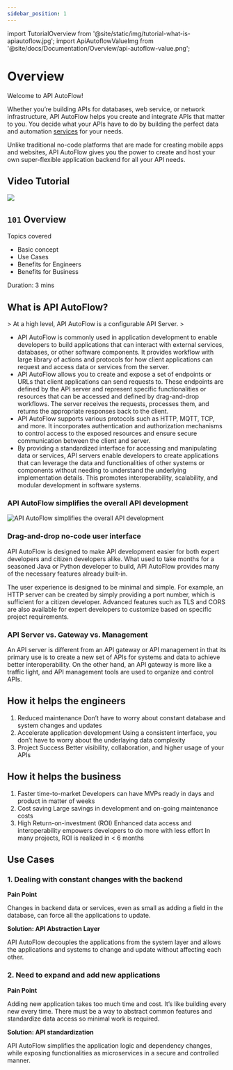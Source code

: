 ```yaml
---
sidebar_position: 1
---
```


import TutorialOverview from '@site/static/img/tutorial-what-is-apiautoflow.jpg';
import ApiAutoflowValueImg from '@site/docs/Documentation/Overview/api-autoflow-value.png';

# Overview

Welcome to API AutoFlow!

Whether you’re building APIs for databases, web service, or network infrastructure, API AutoFlow helps you create and integrate APIs that matter to you.  You decide what your APIs have to do by building the perfect data and automation [services](../Guide/Service) for your needs.

Unlike traditional no-code platforms that are made for creating mobile apps and websites, API AutoFlow gives you the power to create and host your own super-flexible application backend for all your API needs.

## Video Tutorial

<div class="videoBlock">
    <div class="videoLeft">
        <div class="videoWrapper">
            <a href="../../../docs/Tutorial/#101-what-is-api-autoflow"><img src={TutorialOverview} /></a>
        </div>
    </div>
    <div class="videoRight">
        <div class="videoText">
            <h2><code>101</code> Overview</h2>
            <p>Topics covered</p>
                <ul>
                    <li>Basic concept</li>
                    <li>Use Cases</li>
                    <li>Benefits for Engineers</li>
                    <li>Benefits for Business</li>
                </ul>
            <p>Duration:  3 mins</p>
        </div>
    </div>
    <div class="videoClearer"></div>
</div>

## What is API AutoFlow?

&gt; At a high level, API AutoFlow is a configurable API Server.
&gt; 
- API AutoFlow is commonly used in application development to enable developers to build applications that can interact with external services, databases, or other software components. It provides workflow with large library of actions and protocols for how client applications can request and access data or services from the server.
- API AutoFlow allows you to create and expose a set of endpoints or URLs that client applications can send requests to. These endpoints are defined by the API server and represent specific functionalities or resources that can be accessed and defined by drag-and-drop workflows. The server receives the requests, processes them, and returns the appropriate responses back to the client.
- API AutoFlow supports various protocols such as HTTP, MQTT, TCP, and more. It incorporates authentication and authorization mechanisms to control access to the exposed resources and ensure secure communication between the client and server.
- By providing a standardized interface for accessing and manipulating data or services, API servers enable developers to create applications that can leverage the data and functionalities of other systems or components without needing to understand the underlying implementation details. This promotes interoperability, scalability, and modular development in software systems.

### **API AutoFlow simplifies the overall API development**

<div style={{width: 100 + '%', textAlign: 'center'}}>
    <img src={ApiAutoflowValueImg} alt="API AutoFlow simplifies the overall API development" style={{ maxWidth: 30 + 'em' }} />
</div>

### Drag-and-drop no-code user interface

API AutoFlow is designed to make API development easier for both expert developers and citizen developers alike. What used to take months for a seasoned Java or Python developer to build, API AutoFlow provides many of the necessary features already built-in.

The user experience is designed to be minimal and simple. For example, an HTTP server can be created by simply providing a port number, which is sufficient for a citizen developer. Advanced features such as TLS and CORS are also available for expert developers to customize based on specific project requirements.

### API Server vs. Gateway vs. Management

An API server is different from an API gateway or API management in that its primary use is to create a new set of APIs for systems and data to achieve better interoperability. On the other hand, an API gateway is more like a traffic light, and API management tools are used to organize and control APIs.

## How it helps the engineers

1. Reduced maintenance
Don’t have to worry about constant database and system changes and updates
2. Accelerate application development
Using a consistent interface, you don’t have to worry about the underlaying data complexity
3. Project Success
Better visibility, collaboration, and higher usage of your APIs

## How it helps the business

1. Faster time-to-market
Developers can have MVPs ready in days and product in matter of weeks
2. Cost saving
Large savings in development and on-going maintenance costs
3. High Return-on-investment (ROI)
Enhanced data access and interoperability empowers developers to do more with less effort
In many projects, ROI is realized in &lt; 6 months

## Use Cases

### 1. Dealing with constant changes with the backend

**Pain Point**

Changes in backend data or services, even as small as adding a field in the database, can force all the applications to update.

**Solution: API Abstraction Layer**

API AutoFlow decouples the applications from the system layer and allows the applications and systems to change and update without affecting each other.

### 2. Need to expand and add new applications

**Pain Point**

Adding new application takes too much time and cost.  It’s like building every new every time.  There must be a way to abstract common features and standardize data access so minimal work is required.

**Solution: API standardization**

API AutoFlow simplifies the application logic and dependency changes, while exposing functionalities as microservices in a secure and controlled manner.
